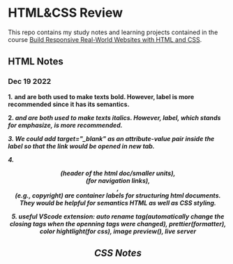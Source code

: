 # HTML&CSS Review

This repo contains my study notes and learning projects contained in the course [Build Responsive Real-World Websites with HTML and CSS](https://www.udemy.com/course/design-and-develop-a-killer-website-with-html5-and-css3/).

## HTML Notes

### Dec 19 2022

**1.** <strong> and <b> are both used to make texts bold. However, <strong> label is more recommended since it has its semantics.

**2.** <em> and <i> are both used to make texts italics. However, <em> label, which stands for emphasize, is more recommended.

**3.** We could add target="\_blank" as an attribute-value pair inside the <a> label so that the link would be opened in new tab.

**4.** <header>(header of the html doc/smaller units), <nav>(for navigation links), <article>, <footer>(e.g., copyright) are container labels for structuring html documents. They would be helpful for semantics HTML as well as CSS styling.

**5.** useful VScode extension: auto rename tag(automatically change the closing tags when the openning tags were changed), prettier(formatter), color hightlight(for css), image preview(<img>), live server

## CSS Notes
